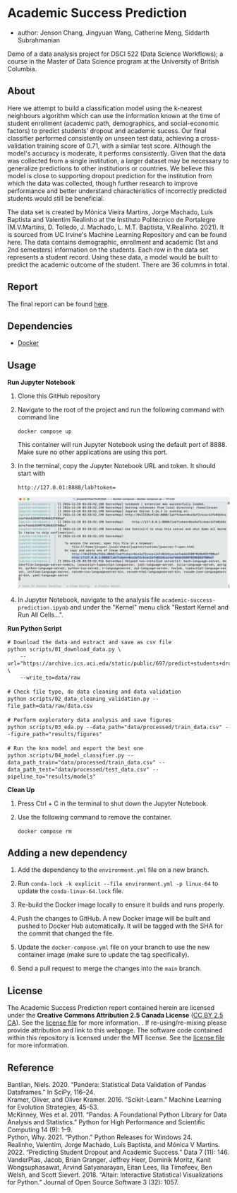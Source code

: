 # Academic Success Prediction
- author: Jenson Chang, Jingyuan Wang, Catherine Meng, Siddarth Subrahmanian

Demo of a data analysis project for DSCI 522 (Data Science Workflows); a course in the Master of Data Science program at the University of British Columbia.

## About
Here we attempt to build a classification model using the k-nearest neighbours algorithm which can use the information known at the time of student enrollment (academic path, demographics, and social-economic factors) to predict students' dropout and academic sucess. Our final classifier performed consistently on unseen test data, achieving a cross-validation training score of 0.71, with a similar test score. Although the model's accuracy is moderate, it performs consistently. Given that the data was collected from a single institution, a larger dataset may be necessary to generalize predictions to other institutions or countries. We believe this model is close to supporting dropout prediction for the institution from which the data was collected, though further research to improve performance and better understand characteristics of incorrectly predicted students would still be beneficial.

The data set is created by Mónica Vieira Martins, Jorge Machado, Luís Baptista and Valentim Realinho at the Instituto Politécnico de Portalegre (M.V.Martins, D. Tolledo, J. Machado, L. M.T. Baptista, V.Realinho. 2021). It is sourced from UC Irvine's Machine Learning Repository and can be found here. The data contains demographic, enrollment and academic (1st and 2nd semesters) information on the students. Each row in the data set represents a student record. Using these data, a model would be built to predict the academic outcome of the student. There are 36 columns in total.

## Report
The final report can be found [here](./notebook/academic-success-prediction.ipynb).

## Dependencies
- [Docker](https://www.docker.com/products/docker-desktop/)

## Usage
**Run Jupyter Notebook**

1. Clone this GitHub repository

2. Navigate to the root of the project and run the following command with command line

    `docker compose up`

    This container will run Jupyter Notebook using the default port of 8888. Make sure no other applications are using this port. 

3. In the terminal, copy the Jupyter Notebook URL and token. It should start with 

    `http://127.0.01:8888/lab?token=` 

    ![](img/jupyter-url-terminal.png)

4. In Jupyter Notebook, navigate to the analysis file `academic-success-prediction.ipynb` and under the "Kernel" menu click "Restart Kernel and Run All Cells...".

**Run Python Script**
```
# Download the data and extract and save as csv file
python scripts/01_download_data.py \
    --url="https://archive.ics.uci.edu/static/public/697/predict+students+dropout+and+academic+success.zip" \
    --write_to=data/raw

# Check file type, do data cleaning and data validation
python scripts/02_data_cleaning_validation.py --file_path=data/raw/data.csv

# Perform exploratory data analysis and save figures
python scripts/03_eda.py --data_path="data/processed/train_data.csv" --figure_path="results/figures"

# Run the knn model and export the best one
python scripts/04_model_classifier.py --data_path_train="data/processed/train_data.csv" --data_path_test="data/processed/test_data.csv" --pipeline_to="results/models"
```
**Clean Up**

1. Press Ctrl + C in the terminal to shut down the Jupyter Notebook. 

2. Use the following command to remove the container. 

    `docker compose rm`

## Adding a new dependency

1. Add the dependency to the `environment.yml` file on a new branch.

2. Run `conda-lock -k explicit --file environment.yml -p linux-64` to update the `conda-linux-64.lock` file.

2. Re-build the Docker image locally to ensure it builds and runs properly.

3. Push the changes to GitHub. A new Docker
   image will be built and pushed to Docker Hub automatically.
   It will be tagged with the SHA for the commit that changed the file.

4. Update the `docker-compose.yml` file on your branch to use the new
   container image (make sure to update the tag specifically).

5. Send a pull request to merge the changes into the `main` branch. 


## License
The Academic Success Prediction report contained herein are licensed under the **Creative Commons Attribution 2.5 Canada License** ([CC BY 2.5 CA](https://creativecommons.org/licenses/by/2.5/ca/)). See the [license file](./LICENSE.md) for more information. . If re-using/re-mixing please provide attribution and link to this webpage. The software code contained within this repository is licensed under the MIT license. See the [license file](./LICENSE.md) for more information.

## Reference
Bantilan, Niels. 2020. “Pandera: Statistical Data Validation of Pandas Dataframes.” In SciPy, 116–24.  
Kramer, Oliver, and Oliver Kramer. 2016. “Scikit-Learn.” Machine Learning for Evolution Strategies, 45–53.  
McKinney, Wes et al. 2011. “Pandas: A Foundational Python Library for Data Analysis and Statistics.” Python for High Performance and Scientific Computing 14 (9): 1–9.  
Python, Why. 2021. “Python.” Python Releases for Windows 24.  
Realinho, Valentim, Jorge Machado, Luı́s Baptista, and Mónica V Martins. 2022. “Predicting Student Dropout and Academic Success.” Data 7 (11): 146.  
VanderPlas, Jacob, Brian Granger, Jeffrey Heer, Dominik Moritz, Kanit Wongsuphasawat, Arvind Satyanarayan, Eitan Lees, Ilia Timofeev, Ben Welsh, and Scott Sievert. 2018. “Altair: Interactive Statistical Visualizations for Python.” Journal of Open Source Software 3 (32): 1057.
